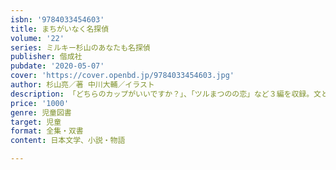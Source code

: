 ```yaml
---
isbn: '9784033454603'
title: まちがいなく名探偵
volume: '22'
series: ミルキー杉山のあなたも名探偵
publisher: 偕成社
pubdate: '2020-05-07'
cover: 'https://cover.openbd.jp/9784033454603.jpg'
author: 杉山亮／著 中川大輔／イラスト
description: 「どちらのカップがいいですか？」、「ツルまつのの恋」など３編を収録。文と絵をヒントに、主人公より先に、事件を解決できるかな？
price: '1000'
genre: 児童図書
target: 児童
format: 全集・双書
content: 日本文学、小説・物語

---
```

